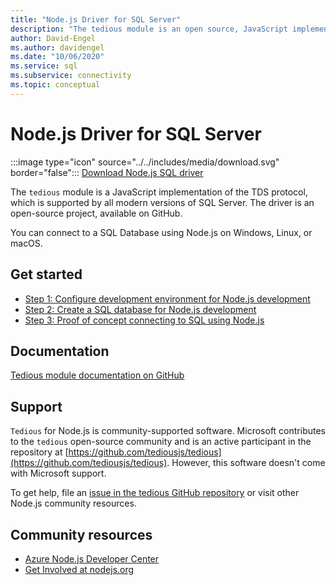 ```yaml
---
title: "Node.js Driver for SQL Server"
description: "The tedious module is an open source, JavaScript implementation of the TDS protocol, which is supported by all modern versions of SQL Server."
author: David-Engel
ms.author: davidengel
ms.date: "10/06/2020"
ms.service: sql
ms.subservice: connectivity
ms.topic: conceptual
---
```

# Node.js Driver for SQL Server

:::image type="icon" source="../../includes/media/download.svg" border="false"::: [Download Node.js SQL driver](../sql-connection-libraries.md#anchor-20-drivers-relational-access)

The `tedious` module is a JavaScript implementation of the TDS protocol, which is supported by all modern versions of SQL Server. The driver is an open-source project, available on GitHub.  
  
You can connect to a SQL Database using Node.js on Windows, Linux, or macOS.  
  
## Get started  

* [Step 1: Configure development environment for Node.js development](step-1-configure-development-environment-for-node-js-development.md)  
* [Step 2: Create a SQL database for Node.js development](step-2-create-a-sql-database-for-node-js-development.md)  
* [Step 3: Proof of concept connecting to SQL using Node.js](step-3-proof-of-concept-connecting-to-sql-using-node-js.md)  
  
## Documentation  
  
[Tedious module documentation on GitHub](https://tediousjs.github.io/tedious/)  

## Support

`Tedious` for Node.js is community-supported software. Microsoft contributes to the `tedious` open-source community and is an active participant in the repository at [https://github.com/tediousjs/tedious](https://github.com/tediousjs/tedious). However, this software doesn't come with Microsoft support.

To get help, file an [issue in the tedious GitHub repository](https://github.com/tediousjs/tedious/issues) or visit other Node.js community resources.

## Community resources

* [Azure Node.js Developer Center](https://azure.microsoft.com/develop/nodejs/)  
* [Get Involved at nodejs.org](https://nodejs.org/en/get-involved/)
